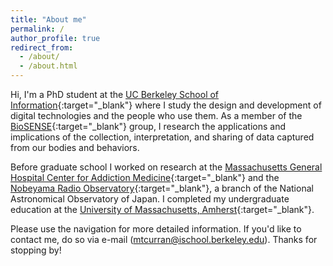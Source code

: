 ```yaml
---
title: "About me"
permalink: /
author_profile: true
redirect_from: 
  - /about/
  - /about.html
---
```


Hi, I'm a PhD student at the [UC Berkeley School of Information](http://www.ischool.berkeley.edu/){:target="_blank"} where I study the design and development of digital technologies and the people who use them. As a member of the [BioSENSE](http://biosense.berkeley.edu/){:target="_blank"} group, I research the applications and implications of the collection, interpretation, and sharing of data captured from our bodies and behaviors.

Before graduate school I worked on research at the [Massachusetts General Hospital Center for Addiction Medicine](http://www.mghaddictionmedicine.com/){:target="_blank"} and the [Nobeyama Radio Observatory](http://www.nro.nao.ac.jp/en/){:target="_blank"}, a branch of the National Astronomical Observatory of Japan. I completed my undergraduate education at the [University of Massachusetts, Amherst](http://www.umass.edu/){:target="_blank"}.

Please use the navigation for more detailed information. If you'd like to contact me, do so via e-mail (<a href="mailto:mtcurran@ischool.berkeley.edu">mtcurran@ischool.berkeley.edu<a/>). Thanks for stopping by!